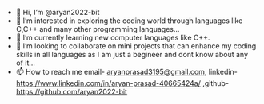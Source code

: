 - 👋 Hi, I’m @aryan2022-bit
- 👀 I’m interested in exploring the coding world through languages like C,C++ and many other programming languages...
- 🌱 I’m currently learning new computer languages like C++.
- 💞️ I’m looking to collaborate on mini projects that can enhance my coding skills in all languages as I am just a begineer and dont know about any of it...
- 📫 How to reach me email- aryanprasad3195@gmail.com, linkedin-https://www.linkedin.com/in/aryan-prasad-40665424a/ ,github- https://github.com/aryan2022-bit
<!---
aryan2022-bit/aryan2022-bit is a ✨ special ✨ repository because its `README.md` (this file) appears on your GitHub profile.
You can click the Preview link to take a look at your changes.
--->
